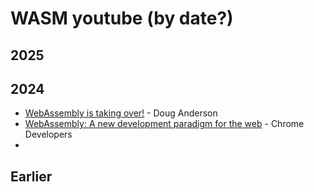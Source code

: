 # WASM youtube (by date?)

## 2025


## 2024
- [WebAssembly is taking over!](https://www.youtube.com/watch?v=er_WkZLX7DY) - Doug Anderson
- [WebAssembly: A new development paradigm for the web](https://www.youtube.com/watch?v=RcHER-3gFXI) - Chrome Developers
- 
## Earlier 
